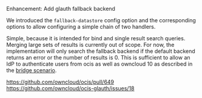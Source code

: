 Enhancement: Add glauth fallback backend

We introduced the `fallback-datastore` config option and the corresponding options to allow configuring a simple chain of two handlers.

Simple, because it is intended for bind and single result search queries. Merging large sets of results is currently out of scope. For now, the implementation will only search the fallback backend if the default backend returns an error or the number of results is 0. This is sufficient to allow an IdP to authenticate users from ocis as well as owncloud 10 as described in the [bridge scenario](https://owncloud.github.io/ocis/bridge/).

https://github.com/owncloud/ocis/pull/649
https://github.com/owncloud/ocis-glauth/issues/18